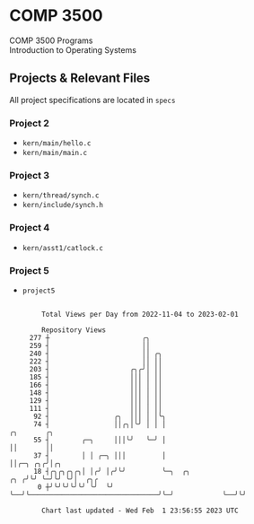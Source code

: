 # COMP 3500
COMP 3500 Programs  
Introduction to Operating Systems  
## Projects & Relevant Files
All project specifications are located in `specs`
### Project 2
- `kern/main/hello.c`
- `kern/main/main.c`
### Project 3
- `kern/thread/synch.c`
- `kern/include/synch.h`
### Project 4
- `kern/asst1/catlock.c`
### Project 5
- `project5`

```

        Total Views per Day from 2022-11-04 to 2023-02-01

        Repository Views
     277 ┼                       ╭╮
     259 ┤                       ││
     240 ┤                       ││ ╭╮
     222 ┤                       ││ ││
     203 ┤                    ╭╮╭╯│ ││
     185 ┤                    │││ │ ││
     166 ┤                    │││ │ ││
     148 ┤                    │││ │ ││
     129 ┤                    │││ │ ││
     111 ┤                    │││ │ ││
      92 ┤                ╭╮  │││ │ │╰╮
      74 ┤                ││╭╮│╰╯ │ │ │                                          ╭╮       ╭╮
      55 ┤        ╭─╮     │││╰╯   ╰─╯ │                                          ││       ││
      37 ┤        │ │ ╭─╮ │││         │                                          ││╭─╮ ╭╮╭╯│╭╮
      18 ┤╭╮╭╮╭╮╭╮│ │╭╯ │╭╯╰╯         ╰─╮  ╭╮                                ╭╮ ╭╯╰╯ ╰─╯╰╯ ╰╯│  ╭╮╭
       0 ┼╯╰╯╰╯╰╯╰╯ ╰╯  ╰╯              ╰──╯╰────────────────────────────────╯╰─╯            ╰──╯╰╯

        Chart last updated - Wed Feb  1 23:56:55 2023 UTC
        
```
